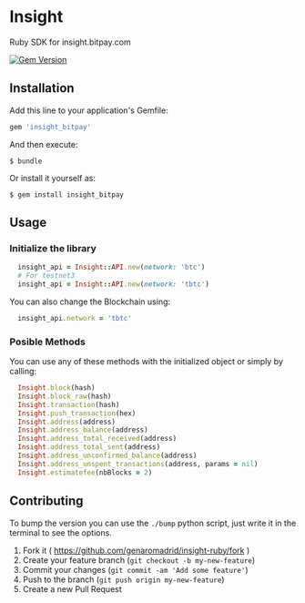 # Insight

Ruby SDK for insight.bitpay.com

[![Gem Version][gem-version-image]][gem-version-url]

## Installation

Add this line to your application's Gemfile:

```ruby
gem 'insight_bitpay'
```

And then execute:

    $ bundle

Or install it yourself as:

    $ gem install insight_bitpay

## Usage

### Initialize the library
  
  ```ruby
    insight_api = Insight::API.new(network: 'btc')
    # For testnet3
    insight_api = Insight::API.new(network: 'tbtc')
  ```

You can also change the Blockchain using:
  ```ruby
    insight_api.network = 'tbtc'
  ```

### Posible Methods

You can use any of these methods with the initialized object or simply by calling:

  ```ruby
    Insight.block(hash)
    Insight.block_raw(hash)
    Insight.transaction(hash)
    Insight.push_transaction(hex)
    Insight.address(address)
    Insight.address_balance(address)
    Insight.address_total_received(address)
    Insight.address_total_sent(address)
    Insight.address_unconfirmed_balance(address)
    Insight.address_unspent_transactions(address, params = nil)
    Insight.estimatefee(nbBlocks = 2)
  ```

## Contributing

To bump the version you can use the `./bump` python script, just write it in the terminal to see the options.

1. Fork it ( https://github.com/genaromadrid/insight-ruby/fork )
2. Create your feature branch (`git checkout -b my-new-feature`)
3. Commit your changes (`git commit -am 'Add some feature'`)
4. Push to the branch (`git push origin my-new-feature`)
5. Create a new Pull Request
 
[gem-version-image]: https://badge.fury.io/rb/Insight-ruby.svg
[gem-version-url]: https://badge.fury.io/rb/Insight-ruby
